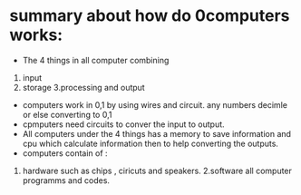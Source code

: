 # summary about how do 0computers works:

- The 4 things in all computer combining 
1. input
2. storage
3.processing and output
- computers work in 0,1 by using wires and circuit.
any numbers decimle or else converting to 0,1
- cpmputers need circuits to conver the input to output.
-  All computers under the 4 things has a memory to save information and cpu which calculate information
then to help converting the outputs.
- computers contain of :
1. hardware such as chips , ciricuts and speakers.
2.software all computer programms and codes.
